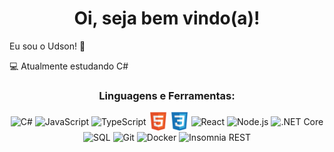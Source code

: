  <h1 align="center">Oi, seja bem vindo(a)!</h1>

Eu sou o Udson! 👋

💻 Atualmente estudando C# 

<h3 align="center">Linguagens e Ferramentas:</h3>
<div align="center" style="display: inline_block" align="left">
  <img align='center' alt='C#' title="C#" height="30" width="30" src="https://cdn.jsdelivr.net/gh/devicons/devicon/icons/csharp/csharp-original.svg">
  <img align="center" alt="JavaScript" title="JavaScript" height="30" width="30" src="https://cdn.jsdelivr.net/gh/devicons/devicon/icons/javascript/javascript-original.svg">
 <img align="center" alt="TypeScript" title="TypeScript" height="30" width="30" src="https://cdn.jsdelivr.net/gh/devicons/devicon/icons/typescript/typescript-original.svg">
 <img align="center" alt="HTML" title="HTML5" height="30" width="30" src="https://raw.githubusercontent.com/devicons/devicon/master/icons/html5/html5-original.svg">
  <img align="center" alt="CSS" title="CSS3" height="30" width="30"" src="https://raw.githubusercontent.com/devicons/devicon/master/icons/css3/css3-original.svg">
  <img align="center" alt="React" title="React" height="30" width="30" src="https://cdn.jsdelivr.net/gh/devicons/devicon/icons/react/react-original.svg">
  <img align="center" alt="Node.js" title="Node.js" height="30" width="30" src="https://cdn.jsdelivr.net/gh/devicons/devicon/icons/nodejs/nodejs-original.svg">
  <img align="center" alt=".NET Core" title=".NET Core" height="30" width="30" src="https://cdn.jsdelivr.net/gh/devicons/devicon/icons/dotnetcore/dotnetcore-original.svg"> 
  <img align="center" alt="SQL" title="SQL" height="30" width="30" src="https://cyclr.com/wp-content/uploads/2022/03/ext-550.png"/>
 <img align="center" alt="Git" title="Git" height="30" width="30" src="https://cdn.jsdelivr.net/gh/devicons/devicon/icons/git/git-original.svg">
  <img align="center" alt="Docker" title="Docker" height="30" width="30" src="https://cdn.jsdelivr.net/gh/devicons/devicon/icons/docker/docker-original.svg"> 
  <img align="center" alt="Insomnia REST" title="Insomnia REST" height="30" width="30" src="https://seeklogo.com/images/I/insomnia-logo-A35E09EB19-seeklogo.com.png">
 
  
</div>











